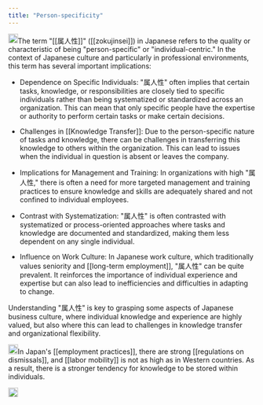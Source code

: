```yaml
---
title: "Person-specificity"
---
```


<img src='https://scrapbox.io/api/pages/nishio-en/gpt/icon' alt='gpt.icon' height="19.5"/>The term "[[属人性]]" ([[zokujinsei]]) in Japanese refers to the quality or characteristic of being "person-specific" or "individual-centric." In the context of Japanese culture and particularly in professional environments, this term has several important implications:

- Dependence on Specific Individuals: "属人性" often implies that certain tasks, knowledge, or responsibilities are closely tied to specific individuals rather than being systematized or standardized across an organization. This can mean that only specific people have the expertise or authority to perform certain tasks or make certain decisions.

- Challenges in [[Knowledge Transfer]]: Due to the person-specific nature of tasks and knowledge, there can be challenges in transferring this knowledge to others within the organization. This can lead to issues when the individual in question is absent or leaves the company.

- Implications for Management and Training: In organizations with high "属人性," there is often a need for more targeted management and training practices to ensure knowledge and skills are adequately shared and not confined to individual employees.

- Contrast with Systematization: "属人性" is often contrasted with systematized or process-oriented approaches where tasks and knowledge are documented and standardized, making them less dependent on any single individual.

- Influence on Work Culture: In Japanese work culture, which traditionally values seniority and [[long-term employment]], "属人性" can be quite prevalent. It reinforces the importance of individual experience and expertise but can also lead to inefficiencies and difficulties in adapting to change.

Understanding "属人性" is key to grasping some aspects of Japanese business culture, where individual knowledge and experience are highly valued, but also where this can lead to challenges in knowledge transfer and organizational flexibility.

<img src='https://scrapbox.io/api/pages/nishio-en/nishio/icon' alt='nishio.icon' height="19.5"/>In Japan's [[employment practices]], there are strong [[regulations on dismissals]], and [[labor mobility]] is not as high as in Western countries. As a result, there is a stronger tendency for knowledge to be stored within individuals.

<img src='https://scrapbox.io/api/pages/nishio-en/en/icon' alt='en.icon' height="19.5"/>
